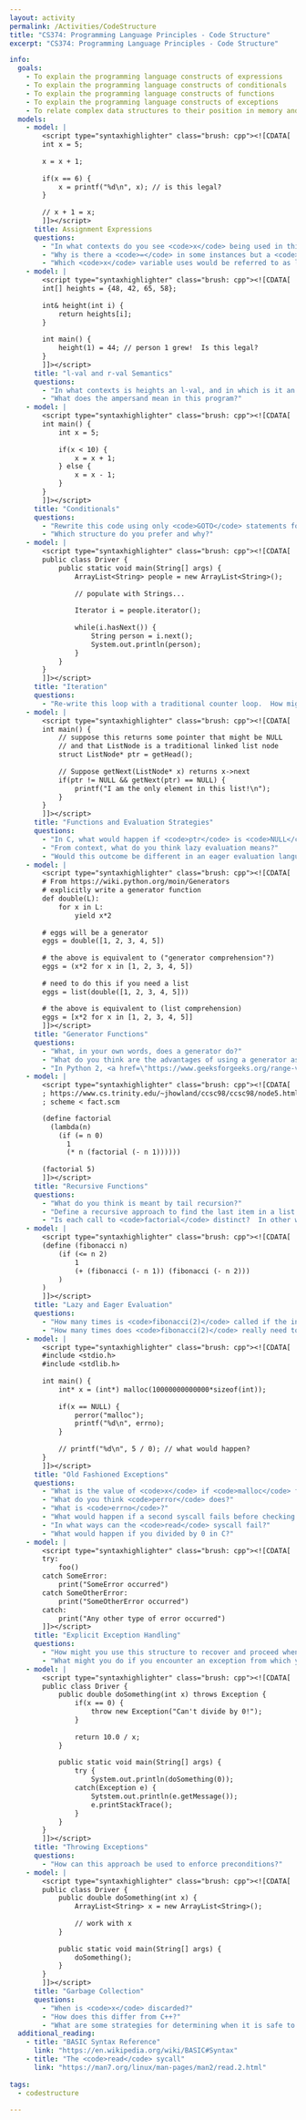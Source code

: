```yaml
---
layout: activity
permalink: /Activities/CodeStructure
title: "CS374: Programming Language Principles - Code Structure"
excerpt: "CS374: Programming Language Principles - Code Structure"

info: 
  goals: 
    - To explain the programming language constructs of expressions
    - To explain the programming language constructs of conditionals
    - To explain the programming language constructs of functions
    - To explain the programming language constructs of exceptions
    - To relate complex data structures to their position in memory and pointer- or reference-based representation in memory
  models:
    - model: |
        <script type="syntaxhighlighter" class="brush: cpp"><![CDATA[
        int x = 5;
        
        x = x + 1;
        
        if(x == 6) {
            x = printf("%d\n", x); // is this legal?  
        }
        
        // x + 1 = x;
        ]]></script> 
      title: Assignment Expressions
      questions:
        - "In what contexts do you see <code>x</code> being used in this program?  How about the equals sign?"
        - "Why is there a <code>=</code> in some instances but a <code>==</code> in others?  What would happen if the <code>x == 6</code> were replaced with <code>x = 6</code>?  How does this compare to other languages?"
        - "Which <code>x</code> variable uses would be referred to as l-vals, and which as r-vals?"
    - model: |
        <script type="syntaxhighlighter" class="brush: cpp"><![CDATA[
        int[] heights = {48, 42, 65, 58};
        
        int& height(int i) {
            return heights[i];
        }
        
        int main() {
            height(1) = 44; // person 1 grew!  Is this legal?
        }
        ]]></script> 
      title: "l-val and r-val Semantics"
      questions:
        - "In what contexts is heights an l-val, and in which is it an r-val?"
        - "What does the ampersand mean in this program?"
    - model: |
        <script type="syntaxhighlighter" class="brush: cpp"><![CDATA[
        int main() {
            int x = 5;
            
            if(x < 10) {
                x = x + 1;
            } else {
                x = x - 1;
            }
        }
        ]]></script> 
      title: "Conditionals"
      questions:
        - "Rewrite this code using only <code>GOTO</code> statements for the body of the <code>if</code> and <code>else</code> clauses, like in BASIC."
        - "Which structure do you prefer and why?"
    - model: |
        <script type="syntaxhighlighter" class="brush: cpp"><![CDATA[
        public class Driver {
            public static void main(String[] args) {
                ArrayList<String> people = new ArrayList<String>();
                
                // populate with Strings...
                
                Iterator i = people.iterator();
                
                while(i.hasNext()) {
                    String person = i.next();
                    System.out.println(person);
                }
            }
        }
        ]]></script> 
      title: "Iteration"
      questions:
        - "Re-write this loop with a traditional counter loop.  How might this work using <code>GOTO</code> structures?"
    - model: |
        <script type="syntaxhighlighter" class="brush: cpp"><![CDATA[
        int main() {
            // suppose this returns some pointer that might be NULL
            // and that ListNode is a traditional linked list node
            struct ListNode* ptr = getHead(); 
            
            // Suppose getNext(ListNode* x) returns x->next
            if(ptr != NULL && getNext(ptr) == NULL) {
                printf("I am the only element in this list!\n");
            }
        }
        ]]></script> 
      title: "Functions and Evaluation Strategies"
      questions:
        - "In C, what would happen if <code>ptr</code> is <code>NULL</code>?  Would this program fail?"
        - "From context, what do you think lazy evaluation means?"
        - "Would this outcome be different in an eager evaluation language?"
    - model: |
        <script type="syntaxhighlighter" class="brush: cpp"><![CDATA[
        # From https://wiki.python.org/moin/Generators
        # explicitly write a generator function
        def double(L):
            for x in L:
                yield x*2
        
        # eggs will be a generator
        eggs = double([1, 2, 3, 4, 5])
        
        # the above is equivalent to ("generator comprehension"?)
        eggs = (x*2 for x in [1, 2, 3, 4, 5])
        
        # need to do this if you need a list
        eggs = list(double([1, 2, 3, 4, 5]))
        
        # the above is equivalent to (list comprehension)
        eggs = [x*2 for x in [1, 2, 3, 4, 5]]
        ]]></script> 
      title: "Generator Functions"
      questions:
        - "What, in your own words, does a generator do?"
        - "What do you think are the advantages of using a generator as opposed to creating and returning a list?"
        - "In Python 2, <a href=\"https://www.geeksforgeeks.org/range-vs-xrange-python/\">create a list</a> using <code>range(N)</code> for some large value of <code>N</code>.  Use <code>sys.getsizeof()</code> to get the size of the list you create, and print it to the screen.  Now, repeat this with the <code>xrange(N)</code> function.  How do they compare, and how might you account for the difference?"
    - model: |
        <script type="syntaxhighlighter" class="brush: cpp"><![CDATA[
        ; https://www.cs.trinity.edu/~jhowland/ccsc98/ccsc98/node5.html
        ; scheme < fact.scm

        (define factorial
          (lambda(n)
            (if (= n 0)
              1
              (* n (factorial (- n 1))))))
              
        (factorial 5)        
        ]]></script> 
      title: "Recursive Functions"
      questions:
        - "What do you think is meant by tail recursion?"
        - "Define a recursive approach to find the last item in a list in Scheme.  Note that <code>(if (null? (cdr l))</code> asks if the <code>cdr</code> of list <code>l</code> is <code>null</code>."
        - "Is each call to <code>factorial</code> distinct?  In other words, what is each value of <code>n</code> in each function call?  Based on this, what do you think is the difference between pass-by-reference and pass-by-value in a function call?"
    - model: |
        <script type="syntaxhighlighter" class="brush: cpp"><![CDATA[
        (define (fibonacci n)
            (if (<= n 2)
                1
                (+ (fibonacci (- n 1)) (fibonacci (- n 2)))
            )
        )
        ]]></script> 
      title: "Lazy and Eager Evaluation"
      questions:
        - "How many times is <code>fibonacci(2)</code> called if the initial call was to <code>fibonacci(3)</code>?"
        - "How many times does <code>fibonacci(2)</code> really need to be called?  What could we do to help ensure that this happens?"
    - model: |
        <script type="syntaxhighlighter" class="brush: cpp"><![CDATA[
        #include <stdio.h>
        #include <stdlib.h>
        
        int main() {
            int* x = (int*) malloc(10000000000000*sizeof(int));
            
            if(x == NULL) {
                perror("malloc");
                printf("%d\n", errno);
            }
            
            // printf("%d\n", 5 / 0); // what would happen?
        }
        ]]></script> 
      title: "Old Fashioned Exceptions"
      questions:
        - "What is the value of <code>x</code> if <code>malloc</code> fails?"
        - "What do you think <code>perror</code> does?"
        - "What is <code>errno</code>?"
        - "What would happen if a second syscall fails before checking the value of <code>errno</code>?  Based on this, what can you say about the variable <code>errno</code>?"
        - "In what ways can the <code>read</code> syscall fail?"
        - "What would happen if you divided by 0 in C?"
    - model: |
        <script type="syntaxhighlighter" class="brush: cpp"><![CDATA[
        try:
            foo()
        catch SomeError:
            print("SomeError occurred")
        catch SomeOtherError:
            print("SomeOtherError occurred")
        catch:
            print("Any other type of error occurred")
        ]]></script> 
      title: "Explicit Exception Handling"
      questions:
        - "How might you use this structure to recover and proceed when an exception occurs?"
        - "What might you do if you encounter an exception from which you cannot recover?"
    - model: |
        <script type="syntaxhighlighter" class="brush: cpp"><![CDATA[
        public class Driver {
            public double doSomething(int x) throws Exception {
                if(x == 0) {
                    throw new Exception("Can't divide by 0!");
                }
                
                return 10.0 / x;
            }
            
            public static void main(String[] args) {
                try {
                    System.out.println(doSomething(0));
                catch(Exception e) {
                    Sytstem.out.println(e.getMessage());
                    e.printStackTrace();
                }
            }
        }
        ]]></script> 
      title: "Throwing Exceptions"
      questions:
        - "How can this approach be used to enforce preconditions?"
    - model: |
        <script type="syntaxhighlighter" class="brush: cpp"><![CDATA[
        public class Driver {
            public double doSomething(int x) {
                ArrayList<String> x = new ArrayList<String>();
                
                // work with x
            }
            
            public static void main(String[] args) {
                doSomething();
            }
        }
        ]]></script> 
      title: "Garbage Collection"
      questions:
        - "When is <code>x</code> discarded?"
        - "How does this differ from C++?"
        - "What are some strategies for determining when it is safe to garbage collect a variable?"
  additional_reading:
    - title: "BASIC Syntax Reference"
      link: "https://en.wikipedia.org/wiki/BASIC#Syntax"
    - title: "The <code>read</code> sycall"
      link: "https://man7.org/linux/man-pages/man2/read.2.html"
        
tags:
  - codestructure
  
---
```


